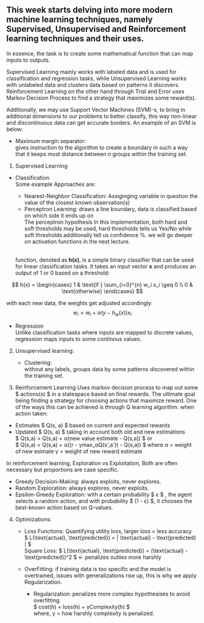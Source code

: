 ## This week starts delving into more modern machine learning techniques, namely Supervised, Unsupervised and Reinforcement learning techniques and their uses. 

In essence, the task is to create some mathematical function that can map inputs to outputs.

Supervised Learning mainly works with labeled data and is used for classification and regression tasks, while Unsupervised Learning works with unlabeled data and clusters data based on patterns it discovers. Reinforcement Learning on the other hand through Trial and Error uses Markov Decision Process to find a strategy that maximizes some reward(s).

Additionally, we may use Support Vector Machines (SVM)-s, to bring in additional dimensions to our problems to better classify, this way non-linear and discontinuous data can get accurate borders. An example of an SVM is below: 
* Maximum margin separator: 
<br>gives instruction to the algorithm to create a boundary in such a way that it keeps most distance between $n$ groups within the training set. 


1) Supervised Learning
* Classification
    <br>Some example Approaches are: 

    * Nearest-Neighbor Classification: Assiginging variable in question the value of the closest known observation(s) 
    * Perceptron Learning: 
    draws a line boundary, data is classified based on which side it ends up on 
    <br>The perceptron hypothesis 
    In this implementation, both hard and soft thresholds may be used, hard thresholds tells us Yes/No while soft thresholds additionally tell us confidence %. we will go deeper on activation functions in the next lecture. 
    
    <br>function, denoted as **h(x)**, is a simple binary classifier that can be used for linear classification tasks. It takes an input vector **x** and produces an output of 1 or 0 based on a threshold:

$$
h(x) = \begin{cases} 
1 & \text{if } \sum_{i=0}^{n} w_i x_i \geq 0 \\
0 & \text{otherwise} 
\end{cases}
$$

with each new data, the weights get adjusted accordingly: 
<br>$$ w_i = w_i + \alpha (y - h_w(x)) x_i $$


* Regression 
<br> Unlike classification tasks where inputs are mapped to discrete values, regression maps inputs to some continous values. 

2) Unsupervised learning: 
    * Clustering: 
<br> without any labels, groups data by some patterns discovered within the training set. 

3) Reinforcement Learning 
Uses markov decision process to map out some $ actions(s) $ in a statespace based on final rewards. The ultimate goal being finding a strategy for choosing actions that maximize reward. One of the ways this can be achieved is through Q learning algorithm.
when action taken: 
* Estimates $ Q(s, a) $ based on current and expected rewards 
* Updated $ Q(s, a) $ taking in account both old and new estimations
<br> $ Q(s,a) = Q(s,a) + α(new value estimate - Q(s,a)) $ 
or
<br> $ Q(s,a) = Q(s,a) + α((r - γmax_αQ(s',a')) - Q(s,a)) $ 
where α = weight of new esimate
      γ = weight of new reward estimate

In reinforcement learning, Exploration vs Exploitation, Both are often necessary but proportions are case specific. 
* Greedy Decision-Making: always exploits, never explores. 
* Random Exploration: always explores, never exploits. 
* Epsilon-Greedy Exploration: with a certain probability $  ε $ , the agent selects a random action, and with probability $ (1 - ε) $, it chooses the best-known action based on Q-values.


4) Optimizations: 
    * Loss Functions:  Quantifying utility loss, larger loss = less accuracy
    <br> $ L(\text{actual}, \text{predicted}) = | \text{actual} - \text{predicted} | $
    <br> Square Loss: $ L(\text{actual}, \text{predicted}) = (\text{actual} - \text{predicted})^2
 $  <- penalizes outlies more harshly 

    * OverFitting:  if training data is too specific and the model is overtrained, issues with generalizations rise up, this is why we apply Regularization. 
        * Regularization: penalizes more complex hypothesises to avoid overfitting. 
        <br>$ cost(h) = loss(h) + γComplexity(h) $
        <br>where,  γ = how harshly complexity is penalized. 






